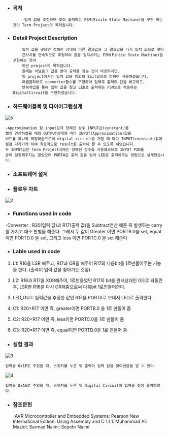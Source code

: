 * ### 목적

          -입력 값을 추정하며 찾아 출력하는 FSM(Finite State Machine)을 구현 하는 것이 Term Project의 목적입니다.
     
* ### Detail Project Description 

          입력 값을 넣으면 정해진 상태에 따른 결과값과 그 결과값을 다시 입력 값으로 넣어
          근사치를 연속적으로 추정하여 값을 일치시키는 FSM(Finite State Machine)을 구현하는 것이
          이번 project의 목적입니다. 
          원래는 아날로그 값을 받아 출력을 찾는 것이 마땅하지만, 
          이 project에서는 입력 값을 임의의 8bit값으로 정하여 사용하겠습니다. 
          어셈블리어로 converter함수를 구현하여 입력과 출력의 값을 비교하고, 
          반복작업을 통해 입력 값을 찾고 LED로 출력하는 FSM으로 작동하는 DigitalCircuit을 구현하겠습니다.  



* ### 하드웨어블록 및 다이어그램설계
 
 ![5](https://user-images.githubusercontent.com/44973398/48903998-65820d00-eea0-11e8-9269-6d6e017f8441.png)
 
    -Approximation 할 input값과 정해진 상수 INPUT값(constant)를
    뺄셈 연산하였을 때의 OUTPUT상태에 따라 INPUT(Approximation)값을 
    비트를 하나씩 확정해줌으로써 digital circuit을 거칠 때 마다 INPUT(constant)값에
    점점 다가가게 하여 최종적으로 result를 출력해 줄 수 있도록 하였습니다.
    두 INPUT값은 Term Project시에는 정해진 상수를 사용했으므로 INPUT PIN을 
    굳이 설정해주지는 않았으며 PORTA로 출력 값을 담아 LED로 출력해주는 방법으로 설계했습니다.


* ### 소프트웨어 설계

* ### 플로우 차트

![2](https://user-images.githubusercontent.com/44973398/48902322-93b11e00-ee9b-11e8-98db-789ddee3730d.PNG)


* ### Functions used in code
-Converter : R20(입력 값)과 R17(출력 값)을 Subtract연산 해준 뒤 발생하는 carry를 가지고 대소 판별을 해준다.
그래서 두 값이 Greater 이면 PORTB.0을 set, equal 이면 PORTD.0 을 set, 그리고 less 이면 PORTC.0 을 set 해준다

* ### Lable used in code
1. L1: R16을 LSR 해주고, R17과 OR을 해주어 R17의 다음bit를 1로만들어주는 기능을 한다. (출력이 입력 값을 찾아가는 것임)

2. L2: R16과 R17을 XOR해주어, 1로만들었던 R17의 bit를 원래상태인 0으로 되돌린후, LSR한 R16을 다시 OR해줌으로써 다음bit 1로만들어준다.

3. LED_OUT: 입력값을 추정한 값인 R17을 PORTA로 보내서 LED로 출력한다.

4. C1: R20>R17 이면 즉, greater이면 PORTB.0 을 1로 만들어 줌

5. C2: R20<R17 이면 즉, less이면 PORTC.0을 1로 만들어 줌

6. C3: R20=R17 이면 즉, equal이면 PORTD.0을 1로 만들어 줌


* ### 실험 결과

![3](https://user-images.githubusercontent.com/44973398/48902369-bc391800-ee9b-11e8-8de8-ce33b61bf8ac.PNG)

    입력을 0x1F로 주었을 때, 스위치를 누른 뒤 출력이 입력 값을 찾아냈음을 알 수 있다.

![4](https://user-images.githubusercontent.com/44973398/48902370-bcd1ae80-ee9b-11e8-9e60-234003229830.PNG)

    입력을 0xAA로 주었을 때, 스위치를 누른 뒤 Digital Circuit이 입력을 찾아 출력하였다.

* ### 참조문헌
    -AVR Microcontroller and Embedded Systems: Pearson New International Edition: Using Assembly and C
    1.1.1. Muhammad Ali Mazidi; Sarmad Naimi; Sepehr Naimi
